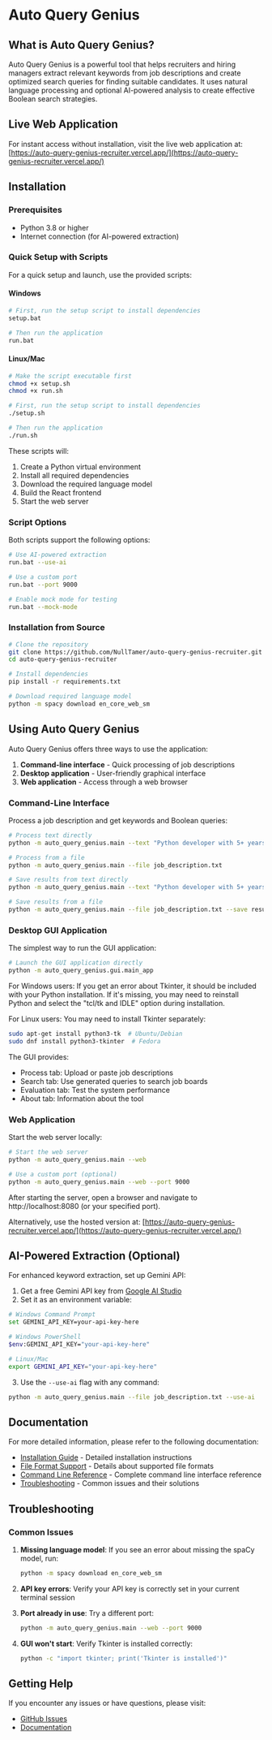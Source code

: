 
# Auto Query Genius

## What is Auto Query Genius?

Auto Query Genius is a powerful tool that helps recruiters and hiring managers extract relevant keywords from job descriptions and create optimized search queries for finding suitable candidates. It uses natural language processing and optional AI-powered analysis to create effective Boolean search strategies.

## Live Web Application

For instant access without installation, visit the live web application at:
[https://auto-query-genius-recruiter.vercel.app/](https://auto-query-genius-recruiter.vercel.app/)

## Installation

### Prerequisites

- Python 3.8 or higher
- Internet connection (for AI-powered extraction)

### Quick Setup with Scripts

For a quick setup and launch, use the provided scripts:

#### Windows
```bash
# First, run the setup script to install dependencies
setup.bat

# Then run the application
run.bat
```

#### Linux/Mac
```bash
# Make the script executable first
chmod +x setup.sh
chmod +x run.sh

# First, run the setup script to install dependencies
./setup.sh

# Then run the application
./run.sh
```

These scripts will:
1. Create a Python virtual environment
2. Install all required dependencies
3. Download the required language model
4. Build the React frontend
5. Start the web server

### Script Options

Both scripts support the following options:
```bash
# Use AI-powered extraction
run.bat --use-ai

# Use a custom port
run.bat --port 9000

# Enable mock mode for testing
run.bat --mock-mode
```

### Installation from Source

```bash
# Clone the repository
git clone https://github.com/NullTamer/auto-query-genius-recruiter.git
cd auto-query-genius-recruiter

# Install dependencies
pip install -r requirements.txt

# Download required language model
python -m spacy download en_core_web_sm
```

## Using Auto Query Genius

Auto Query Genius offers three ways to use the application:

1. **Command-line interface** - Quick processing of job descriptions
2. **Desktop application** - User-friendly graphical interface
3. **Web application** - Access through a web browser

### Command-Line Interface

Process a job description and get keywords and Boolean queries:

```bash
# Process text directly
python -m auto_query_genius.main --text "Python developer with 5+ years experience"

# Process from a file
python -m auto_query_genius.main --file job_description.txt

# Save results from text directly
python -m auto_query_genius.main --text "Python developer with 5+ years experience" --save results.json

# Save results from a file
python -m auto_query_genius.main --file job_description.txt --save results.json
```

### Desktop GUI Application

The simplest way to run the GUI application:

```bash
# Launch the GUI application directly
python -m auto_query_genius.gui.main_app
```

For Windows users: If you get an error about Tkinter, it should be included with your Python installation. If it's missing, you may need to reinstall Python and select the "tcl/tk and IDLE" option during installation.

For Linux users: You may need to install Tkinter separately:
```bash
sudo apt-get install python3-tk  # Ubuntu/Debian
sudo dnf install python3-tkinter  # Fedora
```

The GUI provides:
- Process tab: Upload or paste job descriptions
- Search tab: Use generated queries to search job boards
- Evaluation tab: Test the system performance
- About tab: Information about the tool

### Web Application

Start the web server locally:

```bash
# Start the web server
python -m auto_query_genius.main --web

# Use a custom port (optional)
python -m auto_query_genius.main --web --port 9000
```

After starting the server, open a browser and navigate to http://localhost:8080 (or your specified port).

Alternatively, use the hosted version at: [https://auto-query-genius-recruiter.vercel.app/](https://auto-query-genius-recruiter.vercel.app/)

## AI-Powered Extraction (Optional)

For enhanced keyword extraction, set up Gemini API:

1. Get a free Gemini API key from [Google AI Studio](https://makersuite.google.com/app/apikey)
2. Set it as an environment variable:

```bash
# Windows Command Prompt
set GEMINI_API_KEY=your-api-key-here

# Windows PowerShell
$env:GEMINI_API_KEY="your-api-key-here"

# Linux/Mac
export GEMINI_API_KEY="your-api-key-here"
```

3. Use the `--use-ai` flag with any command:

```bash
python -m auto_query_genius.main --file job_description.txt --use-ai
```

## Documentation

For more detailed information, please refer to the following documentation:

- [Installation Guide](./docs/installation.md) - Detailed installation instructions
- [File Format Support](./docs/file-formats.md) - Details about supported file formats
- [Command Line Reference](./docs/cli-reference.md) - Complete command line interface reference
- [Troubleshooting](./docs/troubleshooting.md) - Common issues and their solutions

## Troubleshooting

### Common Issues

1. **Missing language model**: If you see an error about missing the spaCy model, run:
   ```bash
   python -m spacy download en_core_web_sm
   ```

2. **API key errors**: Verify your API key is correctly set in your current terminal session

3. **Port already in use**: Try a different port:
   ```bash
   python -m auto_query_genius.main --web --port 9000
   ```

4. **GUI won't start**: Verify Tkinter is installed correctly:
   ```bash
   python -c "import tkinter; print('Tkinter is installed')"
   ```

## Getting Help

If you encounter any issues or have questions, please visit:
- [GitHub Issues](https://github.com/NullTamer/auto-query-genius-recruiter/issues)
- [Documentation](https://github.com/NullTamer/auto-query-genius-recruiter/docs)

